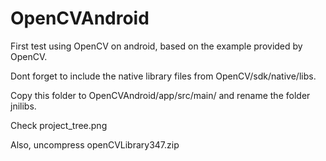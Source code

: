 # OpenCVAndroid
First test using OpenCV on android, based on the example provided by OpenCV.

Dont forget to include the native library files from OpenCV/sdk/native/libs.

Copy this folder to OpenCVAndroid/app/src/main/ and rename the folder jnilibs. 

Check project_tree.png

Also, uncompress openCVLibrary347.zip
